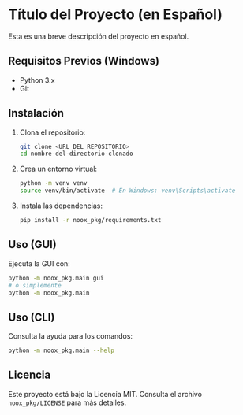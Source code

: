 # Título del Proyecto (en Español)

Esta es una breve descripción del proyecto en español.

## Requisitos Previos (Windows)

- Python 3.x
- Git

## Instalación

1.  Clona el repositorio:
    ```bash
    git clone <URL_DEL_REPOSITORIO>
    cd nombre-del-directorio-clonado
    ```
2.  Crea un entorno virtual:
    ```bash
    python -m venv venv
    source venv/bin/activate  # En Windows: venv\Scripts\activate
    ```
3.  Instala las dependencias:
    ```bash
    pip install -r noox_pkg/requirements.txt
    ```

## Uso (GUI)

Ejecuta la GUI con:
```bash
python -m noox_pkg.main gui
# o simplemente
python -m noox_pkg.main
```

## Uso (CLI)

Consulta la ayuda para los comandos:
```bash
python -m noox_pkg.main --help
```

## Licencia

Este proyecto está bajo la Licencia MIT. Consulta el archivo `noox_pkg/LICENSE` para más detalles.
